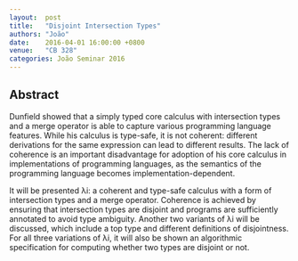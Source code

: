 ```yaml
--- 
layout:  post 
title:   "Disjoint Intersection Types"
authors: "João"
date:    2016-04-01 16:00:00 +0800
venue:   "CB 328"
categories: João Seminar 2016
--- 
```

## Abstract

Dunfield showed that a simply typed core calculus with intersection types
and a
merge operator is able to capture various programming language features.
While
his calculus is type-safe, it is not coherent: different derivations for the
same expression can lead to different results. The lack of coherence is an
important disadvantage for adoption of his core calculus in implementations
of
programming languages, as the semantics of the programming language becomes
implementation-dependent.

It will be presented λi: a coherent and type-safe calculus with a form of
intersection types and a merge operator. Coherence is achieved by ensuring
that
intersection types are disjoint and programs are sufficiently annotated to
avoid
type ambiguity. Another two variants of λi will be discussed, which include
a
top type and different definitions of disjointness. For all three
variations of
λi, it will also be shown an algorithmic specification for computing
whether two
types are disjoint or not.


